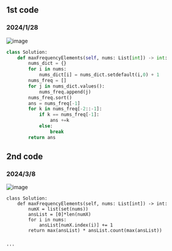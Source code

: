 ## 1st code
### 2024/1/28
![image](https://github.com/PhoenixCHW/My_leetcode/assets/39382795/2a3c3a4f-dd3b-47e1-9162-d2cdd88c168f)


```python
class Solution:
    def maxFrequencyElements(self, nums: List[int]) -> int:
        nums_dict = {}
        for i in nums:
            nums_dict[i] = nums_dict.setdefault(i,0) + 1
        nums_freq = []
        for j in nums_dict.values():
            nums_freq.append(j)
        nums_freq.sort()
        ans = nums_freq[-1]
        for k in nums_freq[-2::-1]:
            if k == nums_freq[-1]:
                ans +=k
            else:
                break
        return ans

```

## 2nd code
### 2024/3/8
![image](https://github.com/PhoenixCHW/My_leetcode/assets/39382795/9fbcf19c-e163-4d0a-b8a7-3d442ae4d57a)


```python3
class Solution:
    def maxFrequencyElements(self, nums: List[int]) -> int:
        numX = list(set(nums))
        ansList = [0]*len(numX)
        for i in nums:
            ansList[numX.index(i)] += 1
        return max(ansList) * ansList.count(max(ansList))


'''

